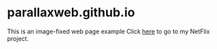 # parallaxweb.github.io
This is an image-fixed web page example
Click [here](https://marcussteel.github.io/parallaxweb.github.io/) to go to my NetFlix project. 
